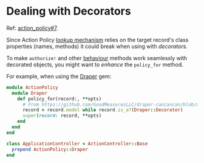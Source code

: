 # Dealing with Decorators

Ref: [action_policy#7](https://github.com/palkan/action_policy/issues/7).

Since Action Policy [lookup mechanism](./lookup_chain.md) relies on the target
record's class properties (names, methods) it could break when using with _decorators_.

To make `authorize!` and other [behaviour](./behaviour.md) methods work seamlessly with decorated
objects, you might want to _enhance_ the `policy_for` method.

For example, when using the [Draper](https://github.com/drapergem/draper) gem:

```ruby
module ActionPolicy
  module Draper
    def policy_for(record:, **opts)
      # From https://github.com/GoodMeasuresLLC/draper-cancancan/blob/master/lib/draper/cancancan.rb
      record = record.model while record.is_a?(Draper::Decorator)
      super(record: record, **opts)
    end
  end
end

class ApplicationController < ActionController::Base
  prepend ActionPolicy::Draper
end
```
